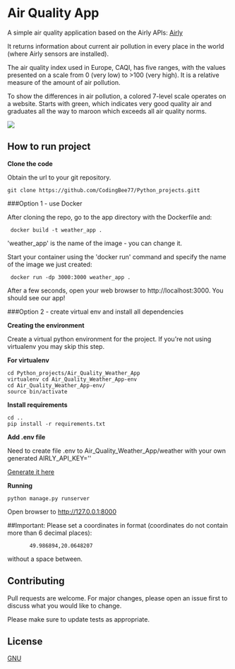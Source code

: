 # Air Quality App

A simple air quality application based on the Airly APIs:
[Airly](https://airly.org/pl/)

It returns information about current air pollution in every place
in the world (where Airly sensors are installed). 


The air quality index used in Europe, CAQI, has five ranges,
with the values presented on a scale from 0 (very low) to >100 (very high). 
It is a relative measure of the amount of air pollution.

To show the differences in air pollution, a colored 7-level scale 
operates on a website. Starts with green,
which indicates very good quality air and graduates all the way
to maroon which exceeds all air quality norms.


![](Air_quality_weather_app.gif)


## How to run project


**Clone the code**

Obtain the url to your git repository.

```
git clone https://github.com/CodingBee77/Python_projects.gitt
```

###Option 1 - use Docker

After cloning the repo, go to the app directory with the Dockerfile and:

```
 docker build -t weather_app .
```

'weather_app' is the name of the image - you can change it.


Start your container using the 'docker run' command and specify the name
of the image we just created:

```
 docker run -dp 3000:3000 weather_app .
```

After a few seconds, open your web browser to http://localhost:3000. 
You should see our app!


###Option 2 - create virtual env and install all dependencies

**Creating the environment**

Create a virtual python environment for the project. If you're not using virtualenv you may skip this step.


**For virtualenv**


```
cd Python_projects/Air_Quality_Weather_App
virtualenv cd Air_Quality_Weather_App-env
cd Air_Quality_Weather_App-env/
source bin/activate
```

**Install requirements**

```
cd ..
pip install -r requirements.txt
```

**Add .env file**
 
Need to create file .env to Air_Quality_Weather_App/weather
with your own generated AIRLY_API_KEY=''

[Generate it here](https://developer.airly.org/docs)

**Running**

```
python manage.py runserver
```

Open browser to http://127.0.0.1:8000



##Important:
Please set a coordinates in format (coordinates do not contain more than 6 decimal places):

           49.986894,20.0648207

without a space between.

## Contributing
Pull requests are welcome. For major changes, please open an issue first to discuss what you would like to change.

Please make sure to update tests as appropriate.

## License
[GNU](https://www.gnu.org/licenses/gpl-3.0.html)